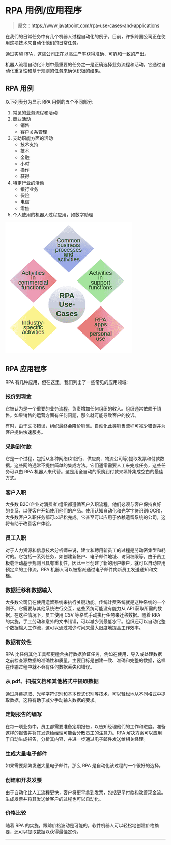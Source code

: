 # RPA 用例/应用程序

> 原文：<https://www.javatpoint.com/rpa-use-cases-and-applications>

在我们的日常任务中有几个机器人过程自动化的例子。目前，许多跨国公司正在使用这项技术来自动化他们的日常任务。

通过实施 RPA，这些公司正在以高生产率获得准确、可靠和一致的产出。

机器人流程自动化计划中最重要的任务之一是正确选择业务流程和活动。它通过自动化重复性和基于规则的任务来确保积极的结果。

## RPA 用例

以下列表分为显示 RPA 用例的五个不同部分:

1.  常见的业务流程和活动
2.  商业活动
    *   销售
    *   客户关系管理
3.  支助职能方面的活动
    *   技术支持
    *   技术
    *   金融
    *   小时
    *   操作
    *   获得
4.  特定行业的活动
    *   银行业务
    *   保险
    *   电信
    *   零售
5.  个人使用的机器人过程应用，如数字助理

![RPA Use Cases/Applications](img/1d8dbb111cfe22c189384da11716545b.png)

## RPA 应用程序

RPA 有几种应用，但在这里，我们列出了一些常见的应用领域:

### 报价到现金

它被认为是一个重要的业务流程，负责增加任何组织的收入。组织通常依赖于销售。如果销售的运营方面有任何问题，那么就可能导致客户的投诉。

有时，由于文书错误，组织最终会降价销售。自动化此类销售流程可减少错误并为客户提供快速服务。

### 采购到付款

它是一个过程，包括从各种网络(如银行、供应商、物流公司等)提取发票和付款数据。这些网络通常不提供简单的集成方法。它们通常需要人工来完成任务，这些任务可以由 RPA 机器人来代替。这是用全自动的采购到付款来填补集成空白的最佳方式。

### 客户入职

大多数 B2C(企业对消费者)组织都遵循客户入职流程。他们必须与客户保持良好的关系，以便客户开始使用他们的产品。使用认知自动化和光学字符识别(OCR)，大多数客户入职任务都可以轻松完成。它甚至可以应用于依赖遗留系统的公司，这将有助于改善客户体验。

### 员工入职

对于人力资源和信息技术分析师来说，建立和聘用新员工的过程是劳动密集型和耗时的。它包括一系列任务，如创建新帐户、电子邮件地址、访问权限等。由于员工板载活动基于规则且具有重复性，因此一旦创建了新的用户帐户，就可以自动应用预定义的工作流。RPA 机器人可以被指派通过电子邮件向新员工发送通知和文档。

### 数据迁移和数据输入

大多数公司仍在使用遗留系统来执行关键功能。传统计费系统就是这种系统的一个例子。它需要与其他系统进行交互，这些系统可能没有能力从 API 获取所需的数据。在这种情况下，员工使用 CSV 等格式手动执行任务来迁移数据。随着 RPA 的实施，手工劳动和意外的文书错误，可以减少到最低水平。组织还可以自动化整个数据输入工作流，这可以通过减少时间来最大限度地提高工作效率。

### 数据有效性

RPA 比任何其他工具都更适合执行数据验证任务，例如在使用、导入或处理数据之前检查源数据的准确性和质量。主要目标是创建一致、准确和完整的数据，这样在传输过程中就不会有任何数据丢失和错误。

### 从 pdf、扫描文档和其他格式中提取数据

通过屏幕抓取、光学字符识别和基本模式识别等技术，可以轻松地从不同格式中提取数据，这将有助于减少手动输入数据的要求。

### 定期报告的编写

在每一项业务中，员工都需要准备定期报告，以告知经理他们的工作和进度。准备这样的报告并将其发送给经理可能会分散员工的注意力。RPA 解决方案可以应用于自动生成报告，分析其内容，并进一步通过电子邮件发送给相关经理。

### 生成大量电子邮件

如果需要频繁发送大量电子邮件，那么 RPA 是自动化该过程的一个很好的选择。

### 创建和开发发票

由于自动化比人工流程更快，客户将更早拿到发票，包括更早付款和改善现金流。生成发票并将其发送给客户的过程也可以自动化。

### 价格比较

随着 RPA 的实施，跟踪价格波动是可能的。软件机器人可以轻松地创建价格摘要，还可以提取数据以获得最佳定价。

* * *